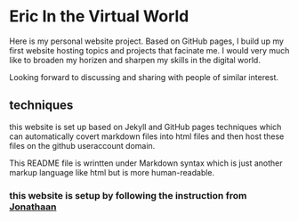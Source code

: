 # Eric In the Virtual World
Here is my personal website project. Based on GitHub pages, I build up my first website hosting topics and projects that facinate me. I would very much like to broaden my horizen and sharpen my skills in the digital world. 

Looking forward to discussing and sharing with people of similar interest.

## techniques
this website is set up based on Jekyll and GitHub pages techniques which can automatically covert markdown files into html files and then host these files on the github useraccount domain.

This README file is wrintten under Markdown syntax which is just another markup language like html but is more human-readable.

### this website is setup by following the instruction from [Jonathaan](http://jmcglone.com/guides/github-pages/)
